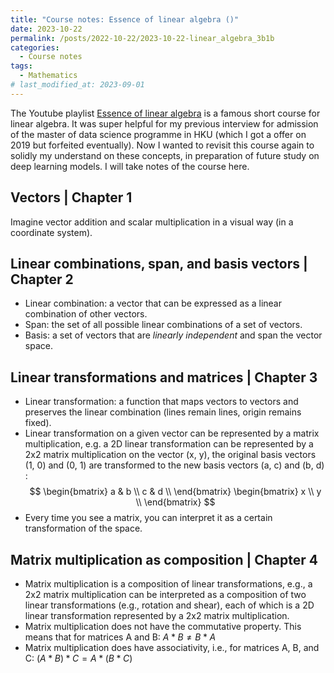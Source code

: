 ```yaml
---
title: "Course notes: Essence of linear algebra ()"
date: 2023-10-22
permalink: /posts/2022-10-22/2023-10-22-linear_algebra_3b1b
categories:
  - Course notes
tags:
  - Mathematics
# last_modified_at: 2023-09-01
---
```


The Youtube playlist [Essence of linear algebra](https://www.youtube.com/playlist?list%253DPLZHQObOWTQDPD3MizzM2xVFitgF8hE_ab) is a famous short course for linear algebra. It was super helpful for my previous interview for admission of the master of data science programme in HKU (which I got a offer on 2019 but forfeited eventually). Now I wanted to revisit this course again to solidly my understand on these concepts, in preparation of future study on deep learning models. I will take notes of the course here.

## Vectors | Chapter 1

Imagine vector addition and scalar multiplication in a visual way (in a coordinate system).

## Linear combinations, span, and basis vectors | Chapter 2

- Linear combination: a vector that can be expressed as a linear combination of other vectors.
- Span: the set of all possible linear combinations of a set of vectors.
- Basis: a set of vectors that are *linearly independent* and span the vector space.

## Linear transformations and matrices | Chapter 3

- Linear transformation: a function that maps vectors to vectors and preserves the linear combination (lines remain lines, origin remains fixed).
- Linear transformation on a given vector can be represented by a matrix multiplication, e.g. a 2D linear transformation can be represented by a 2x2 matrix multiplication on the vector (x, y), the original basis vectors (1, 0) and (0, 1) are transformed to the new basis vectors (a, c) and (b, d) :
$$
\begin{bmatrix}
    a & b \\
    c & d \\
\end{bmatrix}
\begin{bmatrix}
    x \\
    y \\
\end{bmatrix}
$$
- Every time you see a matrix, you can interpret it as a certain transformation of the space.

## Matrix multiplication as composition | Chapter 4

- Matrix multiplication is a composition of linear transformations, e.g., a 2x2 matrix multiplication can be interpreted as a composition of two linear transformations (e.g., rotation and shear), each of which is a 2D linear transformation represented by a 2x2 matrix multiplication.
- Matrix multiplication does not have the commutative property. This means that for matrices A and B: $A * B ≠ B * A$
- Matrix multiplication does have associativity, i.e., for matrices A, B, and C: $(A * B) * C = A * (B * C)$



